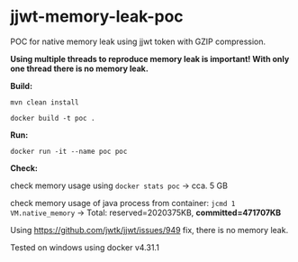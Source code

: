 # jjwt-memory-leak-poc

POC for native memory leak using jjwt token with GZIP compression.

**Using multiple threads to reproduce memory leak is important! With only one thread there is no memory leak.**

**Build:**

`mvn clean install`

`docker build -t poc .`


**Run:**

`docker run -it --name poc poc`

**Check:**

check memory usage using `docker stats poc` -> cca. 5 GB

check memory usage of java process from container: `jcmd 1 VM.native_memory`  -> Total: reserved=2020375KB, **committed=471707KB**


Using https://github.com/jwtk/jjwt/issues/949 fix, there is no memory leak.


Tested on windows using docker v4.31.1